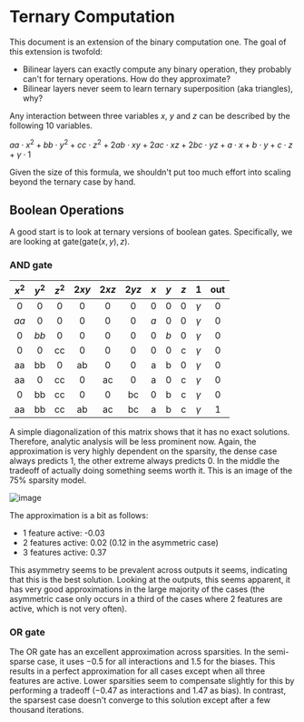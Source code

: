 # Ternary Computation

This document is an extension of the binary computation one. The goal of this extension is twofold:

- Bilinear layers can exactly compute any binary operation, they probably can't for ternary operations. How do they approximate?
- Bilinear layers never seem to learn ternary superposition (aka triangles), why?

Any interaction between three variables $x$, $y$ and $z$ can be described by the following 10 variables.

$aa \cdot x^2 + bb \cdot y^2 + cc \cdot z^2 + 2ab \cdot xy + 2ac \cdot xz + 2bc \cdot yz + a \cdot x + b \cdot y + c \cdot z + \gamma \cdot 1$

Given the size of this formula, we shouldn't put too much effort into scaling beyond the ternary case by hand.

## Boolean Operations

A good start is to look at ternary versions of boolean gates. Specifically, we are looking at $\text{gate}(\text{gate}(x, y), z)$.

### AND gate

| $x^2$ | $y^2$ | $z^2$ | $2xy$ | $2xz$ | $2yz$ | $x$ | $y$ | $z$ |   $1$    | out |
| :---: | :---: | :---: | :---: | :---: | :---: | :-: | :-: | :-: | :------: | :-: |
|   0   |   0   |   0   |   0   |   0   |   0   |  0  |  0  |  0  | $\gamma$ |  0  |
| $aa$  |   0   |   0   |   0   |   0   |   0   | $a$ |  0  |  0  | $\gamma$ |  0  |
|   0   | $bb$  |   0   |   0   |   0   |   0   |  0  | $b$ |  0  | $\gamma$ |  0  |
|   0   |   0   |  cc   |   0   |   0   |   0   |  0  |  0  |  c  | $\gamma$ |  0  |
|  aa   |  bb   |   0   |  ab   |   0   |   0   |  a  |  b  |  0  | $\gamma$ |  0  |
|  aa   |   0   |  cc   |   0   |  ac   |   0   |  a  |  0  |  c  | $\gamma$ |  0  |
|   0   |  bb   |  cc   |   0   |   0   |  bc   |  0  |  b  |  c  | $\gamma$ |  0  |
|  aa   |  bb   |  cc   |  ab   |  ac   |  bc   |  a  |  b  |  c  | $\gamma$ |  1  |

A simple diagonalization of this matrix shows that it has no exact solutions. Therefore, analytic analysis will be less prominent now. Again, the approximation is very highly dependent on the sparsity, the dense case always predicts $1$, the other extreme always predicts $0$. In the middle the tradeoff of actually doing something seems worth it. This is an image of the 75% sparsity model.

![image](../images/ternary_and.png)

The approximation is a bit as follows:

- 1 feature active: -0.03
- 2 features active: 0.02 (0.12 in the asymmetric case)
- 3 features active: 0.37

This asymmetry seems to be prevalent across outputs it seems, indicating that this is the best solution. Looking at the outputs, this seems apparent, it has very good approximations in the large majority of the cases (the asymmetric case only occurs in a third of the cases where 2 features are active, which is not very often).

### OR gate

The OR gate has an excellent approximation across sparsities. In the semi-sparse case, it uses $-0.5$ for all interactions and $1.5$ for the biases. This results in a perfect approximation for all cases except when all three features are active. Lower sparsities seem to compensate slightly for this by performing a tradeoff ($-0.47$ as interactions and $1.47$ as bias). In contrast, the sparsest case doesn't converge to this solution except after a few thousand iterations.
